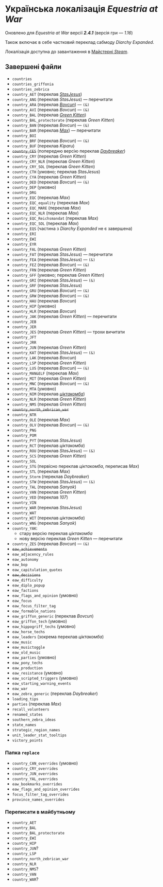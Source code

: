 # Українська локалізація *Equestria at War*
Оновлено для *Equestria at War* версії ***2.4.1*** (версія гри&nbsp;— *1.16*)

Також включає в себе частковий переклад сабмоду *Diarchy Expanded*.

Локалізація доступна до завантаження в [Майстерні *Steam*](https://steamcommunity.com/workshop/filedetails/?id=3176454246).

## Завершені файли
+ `countries`
+ `countries_griffonia`
+ `countries_zebrica`
+ `country_AET` (переклав [*StasJesus*](https://steamcommunity.com/profiles/76561198867405533))
+ `country_ANG` (переклав *StasJesus*) — перечитати
+ `country_ARA` (переклав [*Bovcun*](https://github.com/Bovcun-A)) — `(&)`
+ `country_AVI` (переклав *Bovcun*) — `(&)`
+ `country_BAL` (переклав [*Green Kitten*](https://steamcommunity.com/profiles/76561198235810742))
+ `country_BAL_protectorate` (переклав *Green Kitten*)
+ `country_BAN` (переклав *Bovcun*) — `(&)`
+ `country_BAR` (переклав [*Max*](https://steamcommunity.com/profiles/76561198873048643)) — перечитати
+ `country_BOI`
+ `country_BRF` (переклав *Bovcun*) — `(&)`
+ `country_BUF` (переклав *Kiparu*)
+ ~~`country_CES`~~ (попередню версію переклав [*Daybreaker*](https://steamcommunity.com/profiles/76561199084403733))
+ `country_CRY` (переклав *Green Kitten*)
+ `country_CRY_NLR` (переклав *Green Kitten*)
+ `country_CRY_SOL` (переклав *Green Kitten*)
+ `country_CTH` (умовно; переклав *StasJesus*)
+ `country_CYA` (переклав *Green Kitten*)
+ `country_DED` (переклав *Bovcun*) — `(&)`
+ `country_DEP` (умовно)
+ `country_DRG`
+ `country_EQC` (переклав *Max*)
+ `country_EQC_equality` (переклав *Max*)
+ `country_EQC_MARE` (переклав *Max*)
+ `country_EQC_NLR` (переклав *Max*)
+ `country_EQC_Reichsmandat` (переклав *Max*)
+ `country_EQC_SOL` (переклав *Max*)
+ `country_EQS` (частина з *Diarchy Expanded* не є завершена)
+ `country_ERI`
+ `country_EWI`<!--  (переклав… хто?) -->
+ `country_EYR`
+ `country_FAL` (переклав *Green Kitten*)
+ `country_FAT` (переклав *StasJesus*) — перечитати
+ `country_FEA` (переклав *StasJesus*) — `(&)`
+ `country_FEZ` (переклав *Bovcun*) — `(&)`
+ `country_FRN` (переклав *Green Kitten*)
+ `country_GFF` (умовно; переклав *Green Kitten*)
+ `country_GRI` (переклав *StasJesus*) — `(&)`
+ `country_GRF` (переклав *StasJesus*)
+ `country_GRU` (переклав *Bovcun*) — `(&)`
+ `country_GRW` (переклав *Bovcun*) — `(&)`
+ `country_HAU` (переклав *Bovcun*)
+ `country_HIP` (умовно<!-- ; переклав… *All-Ampirian*? -->)
+ `country_HLR` (переклав *Bovcun*)
+ `country_JAK` (переклав *Green Kitten*) — перечитати
+ `country_JEB`
+ `country_JER`<!--  (переклав… *Римур*?) -->
+ `country_JES` (переклав *Green Kitten*) — трохи вичитати
+ `country_JFT`
+ `country_JRR`
+ `country_JUN` (переклав *Green Kitten*)
+ `country_KAT` (переклав *StasJesus*) — `(&)`
+ `country_LAK` (переклав *Bovcun*)
+ `country_LSP` (переклав *Green Kitten*)
+ `country_LUS` (переклав *Bovcun*) — `(&)`
+ `country_MAN&ELF` (переклав *Max*)
+ `country_MIT` (переклав *Green Kitten*)
+ `country_MNC` (переклав *Bovcun*) — `(&)`
+ `country_MTA` (умовно)
+ `country_NIM` (переклав [*ціктакомба*](https://steamcommunity.com/profiles/76561199241366335))
+ `country_NLR` (переклав *Green Kitten*)
+ `country_NMS` (переклав *Green Kitten*)
+ ~~`country_north_zebrican_war`~~<!--  (переклав… *All-Ampirian*?) -->
+ `country_NTR`
+ `country_OLE` (переклав *Max*)
+ `country_OLV` (переклав *Bovcun*) — `(&)`
+ `country_PNG`
+ `country_POM`
+ `country_PYT` (переклав *StasJesus*)
+ `country_RCT` (переклав *ціктакомба*)
+ `country_ROU` (переклав *StasJesus*) — `(&)`
+ `country_SCS` (переклав *Green Kitten*)
+ `country_SOL`
+ `country_STG` (первісно переклав *ціктакомба*, переписав *Max*)
+ `country_STL` (переклав *Max*)
+ `country_Storm` (переклав *Daybreaker*)
+ `country_STW` (переклав *StasJesus*) — `(&)`
+ `country_TAL` (переклав *Sanyok*)
+ `country_VAN` (переклав *Green Kitten*)
+ `country_VED` (переклав *107*)
+ `country_VIN`
+ `country_WAR` (переклав *StasJesus*)
+ `country_WAT`
+ `country_WIT` (переклав *ціктакомба*)
+ `country_WNG` (переклав *Sanyok*)
+ `country_YAK`:
	+ стару версію переклав *ціктакомба*
	+ нову версію переклав *Green Kitten* — перечитати
+ `country_ZES` (переклав *Bovcun*) — `(&)`
+ ~~`eaw_achievements`~~
+ `eaw_adjacency_rules`
+ `eaw_autonomy`
+ `eaw_bop`
+ `eaw_capitulation_quotes`
+ ~~`eaw_decisions`~~
+ `eaw_difficulty`
+ `eaw_diplo_popup`
+ `eaw_factions`
+ `eaw_flags_and_opinion` (умовно)
+ `eaw_focus`
+ `eaw_focus_filter_tag`
+ `eaw_formable_nations`
+ `eaw_griffon_generic` (переклав *Bovcun*)
+ `eaw_griffon_tech` (умовно)
+ `eaw_hippogriff_techs` (умовно)
+ `eaw_horse_techs`
+ `eaw_leaders` (зокрема переклав *ціктакомба*)
+ `eaw_music`
+ `eaw_musictoggle`
+ `eaw_old_music`
+ `eaw_parties` (умовно)
+ `eaw_pony_techs`
+ `eaw_production`
+ `eaw_resistance` (умовно)
+ `eaw_scripted_triggers` (умовно)
+ `eaw_starting_warning_events`
+ `eaw_war`
+ `eaw_zebra_generic` (переклав *Daybreaker*)
+ `loading_tips`
+ `parties` (переклав *Max*)
+ `recall_volunteers`
+ `renamed_states`
+ `southern_zebra_ideas`
+ `state_names`
+ `strategic_region_names`
+ `unit_leader_stat_tooltips`
+ `victory_points`

### Папка `replace`
+ `country_CAN_overrides` (умовно)
+ `country_CRY_overrides`
+ `country_JUN_overrides`
+ `country_YAL_overrides`
+ `eaw_bookmarks_overrides`
+ `eaw_flags_and_opinion_overrides`
+ `focus_filter_tag_overrides`
+ `province_names_overrides`

### Переписати в майбутньому
+ `country_AET`
+ `country_BAL`
+ `country_BAL_protectorate`
+ `country_EWI`
+ `country_HIP`
+ `country_JUN`?
+ `country_LSP`
+ `country_north_zebrican_war`
+ `country_NLR`
+ `country_NMS`?
+ `country_VAN`
+ `country_WAR`?